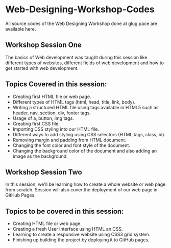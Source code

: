 # Web-Designing-Workshop-Codes
All source codes of the Web Designing Workshop done at glug pace are available here.

## Workshop Session One
The basics of Web development was taught during this session like different types of websites, different fields of web development and how to get started with web development.

## Topics Covered in this session:
- Creating first HTML file or web page.
- Different types of HTML tags (html, head, title, link, body).
- Writing a structured HTML file using tags available in HTML5 such as header, nav, section, div, footer tags.
- Usage of a, button, img tags.
- Creating first CSS file.
- Importing CSS styling into our HTML file.
- Different ways to add styling using CSS selectors (HTML tags, class, id).
- Removing margin and padding from HTML document.
- Changing the font color and font style of the document.
- Changing the background color of the document and also adding an image as the background. 

## Workshop Session Two
In this session, we'll be learning how to create a whole website or web page from scratch. Session will also cover the deployment of our web page in GitHub Pages.

## Topics to be covered in this session:
- Creating HTML file or web page.
- Creating a fresh User Interface using HTML an CSS.
- Learning to create a responsive website using CSS3 grid system.
- Finishing up building the project by deploying it to GitHub pages.